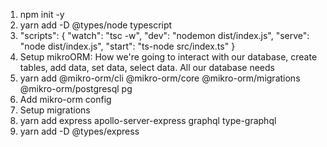 1. npm init -y
2. yarn add -D @types/node typescript
3. "scripts": {
   "watch": "tsc -w",
   "dev": "nodemon dist/index.js",
   "serve": "node dist/index.js",
   "start": "ts-node src/index.ts"
   }
4. Setup mikroORM: How we're going to interact with our database, create tables, add data, set data, select data. All our database needs
5. yarn add @mikro-orm/cli @mikro-orm/core @mikro-orm/migrations @mikro-orm/postgresql pg
6. Add mikro-orm config
7. Setup migrations
8. yarn add express apollo-server-express graphql type-graphql
9. yarn add -D @types/express
